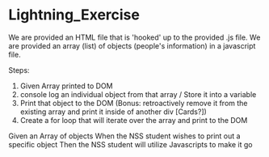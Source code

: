 # Lightning_Exercise

We are provided an HTML file that is 'hooked' up to the provided .js file.
We are provided an array (list) of objects (people's information) in a javascript file.

Steps:
1. Given Array printed to DOM
1. console log an individual object from that array / Store it into a variable
1. Print that object to the DOM (Bonus: retroactively remove it from the existing array and print it inside of another div [Cards?])
1. Create a for loop that will iterate over the array and print to the DOM

Given an Array of objects
When the NSS student wishes to print out a specific object
Then the NSS student will utilize Javascripts to make it go